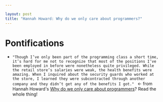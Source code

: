 ```yaml
---

layout: post
title: "Hannah Howard: Why do we only care about programmers?"
---
```


# Pontifications

* ```"Though I’ve only been part of the programming class a short time, it’s hard for me not to recognize that most of the positions I’ve been employed in before were nonetheless quite privileged. While the retail store’s salaries were weak, the health benefits were amazing. When I inquired about the security guards who worked at the store, I learned they were subcontracted through another company and they didn’t get any of the benefits I got." ``` <- from Hannah Howard's [Why do we only care about programmers](https://modelviewculture.com/pieces/why-do-we-only-care-about-programmers)? Read the whole thing!

